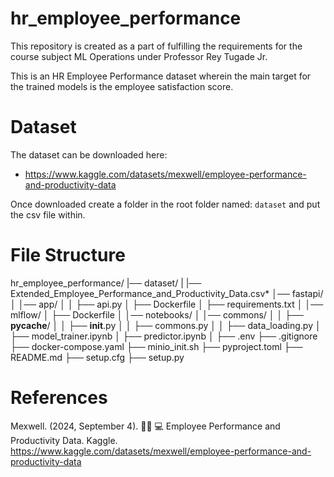 # hr_employee_performance

This repository is created as a part of fulfilling the requirements for the course subject ML Operations under Professor Rey Tugade Jr.

This is an HR Employee Performance dataset wherein the main target for the trained models is the employee satisfaction score.

# Dataset
The dataset can be downloaded here:
- https://www.kaggle.com/datasets/mexwell/employee-performance-and-productivity-data
  
Once downloaded create a folder in the root folder named: `dataset` and put the csv file within.

# File Structure
hr_employee_performance/
|── dataset/
|   |── Extended_Employee_Performance_and_Productivity_Data.csv*
│── fastapi/
│   │── app/
│   │   ├── api.py
│   ├── Dockerfile
│   ├── requirements.txt
│
│── mlflow/
│   ├── Dockerfile
│
│── notebooks/
│   │── commons/
│   │   ├── __pycache__/
│   │   ├── __init__.py
│   │   ├── commons.py
│   │   ├── data_loading.py
│   ├── model_trainer.ipynb
│   ├── predictor.ipynb
│
├── .env
├── .gitignore
├── docker-compose.yaml
├── minio_init.sh
├── pyproject.toml
├── README.md
├── setup.cfg
├── setup.py

# References
Mexwell. (2024, September 4). 👩🏽 💻 Employee Performance and Productivity Data. Kaggle. https://www.kaggle.com/datasets/mexwell/employee-performance-and-productivity-data

